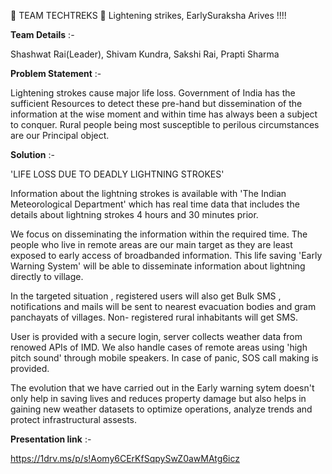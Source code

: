 🚀 TEAM TECHTREKS 🚀
Lightening strikes, EarlySuraksha Arives !!!!

**Team Details** :-

Shashwat Rai(Leader), Shivam Kundra, Sakshi Rai, Prapti Sharma

**Problem Statement** :-

Lightening strokes cause major life loss. Government of India has the sufficient 
Resources to detect these pre-hand but dissemination of the information at the 
wise moment and within time has always been a subject to conquer. 
Rural people being most susceptible to perilous circumstances are our 
Principal object.

**Solution** :-

'LIFE LOSS DUE TO DEADLY LIGHTNING STROKES'

Information about the lightning strokes is available with 'The Indian Meteorological Department' which has real time data that includes the details about lightning strokes 4 hours and 30 minutes prior.

We focus on disseminating the information within the required time. The people who live in remote areas are our main target as they are least exposed to early access of broadbanded information. This life saving 'Early Warning System' will be able to disseminate information about lightning directly to village.

In the targeted situation , registered users will also get Bulk SMS , notifications and mails will be sent to nearest evacuation bodies and gram panchayats of villages. Non- registered rural inhabitants will get SMS.


User is provided with a secure login, server collects weather data from renowed APIs of IMD. We also handle cases of remote areas using 'high pitch sound' through mobile speakers. In case of panic, SOS call making is provided.


The evolution that we have carried out in the Early warning sytem doesn't only help in saving lives and reduces property damage but also helps in gaining new weather datasets to optimize operations, analyze trends and protect infrastructural assests.

**Presentation link** :-

https://1drv.ms/p/s!Aomy6CErKfSqpySwZ0awMAtg6icz

